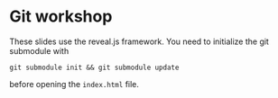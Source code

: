 Git workshop
============

These slides use the reveal.js framework. You need to initialize the git submodule with

    git submodule init && git submodule update

before opening the `index.html` file.
